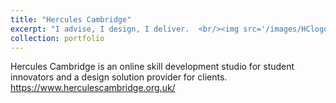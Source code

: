```yaml
---
title: "Hercules Cambridge"
excerpt: "I advise, I design, I deliver.  <br/><img src='/images/HClogo.png'>"
collection: portfolio
---
```


Hercules Cambridge is an online skill development studio for student innovators and a design solution provider for clients. https://www.herculescambridge.org.uk/
